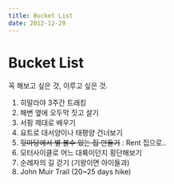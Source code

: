 ```yaml
---
title: Bucket List
date: 2012-12-29
---
```


# Bucket List

꼭 해보고 싶은 것, 이루고 싶은 것.

1. 히말라야 3주간 트래킹
2. 해변 옆에 오두막 짓고 살기
3. 서핑 제대로 배우기
4. 요트로 대서양이나 태평양 건너보기
5. ~~뒷마당에서 별 볼수 있는 집 만들기~~ : Rent 집으로..
6. 모터사이클로 어느 대륙이던지 횡단해보기
7. 순례자의 길 걷기 (기왕이면 아이들과)
8. John Muir Trail (20~25 days hike)